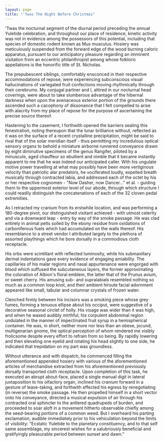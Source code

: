 ```yaml
---
layout: page
title: "'Twas The Night Before Christmas"
---
```



'Twas the nocturnal segment of the diurnal period preceding 
the annual Yuletide celebration, and throughout our place of residence, kinetic
activity was not in evidence among the possessors of this potential,
including that species of domestic rodent known as Mus musculus. Hosiery was
meticulously suspended from the forward edge of the wood burning caloric
apparatus, pursuant to our anticipatory pleasure regarding an imminent
visitation from an eccentric philanthropist among whose folkloric
appellations is the honorific title of St. Nicholas.

The prepubescent siblings, comfortably ensconced in their respective
accommodations of repose, were experiencing subconscious visual
hallucinations of variegated fruit confections moving rhythmically through
their cerebrums. My conjugal partner and I, attired in our nocturnal head
coverings, were about to take slumberous advantage of the hibernal darkness
when upon the avenaceous exterior portion of the grounds there ascended such
a cacophony of dissonance that I felt compelled to arise with alacrity from
my place of repose for the purpose of ascertaining the precise source thereof.

Hastening to the casement, I forthwith opened the barriers sealing this
fenestration, noting thereupon that the lunar brilliance without, reflected
as it was on the surface of a recent crystalline precipitation, might be
said to rival that of the solar meridian itself - thus permitting my
incredulous optical sensory organs to behold a miniature airborne runnered
conveyance drawn by eight diminutive specimens of the genus Rangifer,
piloted by a minuscule, aged chauffeur so ebullient and nimble that it
became instantly apparent to me that he was indeed our anticipated caller.
With his ungulate motive power travelling at what may possibly have been
more vertiginous velocity than patriotic alar predators, he vociferated
loudly, expelled breath musically through contracted labia, and addressed
each of the octet by his or her respective cognomen - "Now Dasher, now
Dancer..." et al. - guiding them to the uppermost exterior level of our
abode, through which structure I could readily distinguish the
concatenations of each of the 32 cloven pedal extremities.

As I retracted my cranium from its erstwhile location, and was performing a
180-degree pivot, our distinguished visitant achieved - with utmost celerity
and via a downward leap - entry by way of the smoke passage. He was clad
entirely in animal pelts soiled by the ebony residue from oxidations of
carboniferous fuels which had accumulated on the walls thereof. His
resemblance to a street vendor I attributed largely to the plethora of
assorted playthings which he bore dorsally in a commodious cloth receptacle.

His orbs were scintillant with reflected luminosity, while his submaxillary
dermal indentations gave every evidence of engaging amiability. The
capillaries of his malar regions and nasal appurtenance were engorged with
blood which suffused the subcutaneous layers, the former approximating the
coloration of Albion's floral emblem, the latter that of the Prunus avium,
or sweet cherry. His amusing sub- and supralabials resembled nothing so
much as a common loop knot, and their ambient hirsute facial adornment
appeared like small, tabular and columnar crystals of frozen water.

Clenched firmly between his incisors was a smoking piece whose grey fumes,
forming a tenuous ellipse about his occiput, were suggestive of a decorative
seasonal circlet of holly. His visage was wider than it was high, and when
he waxed audibly mirthful, his corpulent abdominal region undulated in the
manner of impectinated fruit syrup in a hemispherical container. He was, in
short, neither more nor less than an obese, jocund, multigenarian gnome, the
optical perception of whom rendered me visibly frolicsome despite every
effort to refrain from so being. By rapidly lowering and then elevating one
eyelid and rotating his head slightly to one side, he indicated that
trepidation on my part was groundless.

Without utterance and with dispatch, he commenced filling the aforementioned
appended hosiery with various of the aforementioned articles of merchandise
extracted from his aforementioned previously dorsally transported cloth
receptacle. Upon completion of this task, he executed an abrupt about-face,
placed a single manual digit in lateral juxtaposition to his olfactory
organ, inclined his cranium forward in a gesture of leave-taking, and
forthwith effected his egress by renegotiating (in reverse) the smoke
passage. He then propelled himself in a short vector onto his conveyance,
directed a musical expulsion of air through his contracted oral sphincter to
the antlered quadrupeds of burden, and proceeded to soar aloft in a movement
hitherto observable chiefly among the seed-bearing portions of a common
weed. But I overheard his parting exclamation, audible immediately prior to
his vehiculation beyond the limits of visibility: "Ecstatic Yuletide to the
planetary constituency, and to that self same assemblage, my sincerest
wishes for a salubriously beneficial and gratifyingly pleasurable period
between sunset and dawn."
